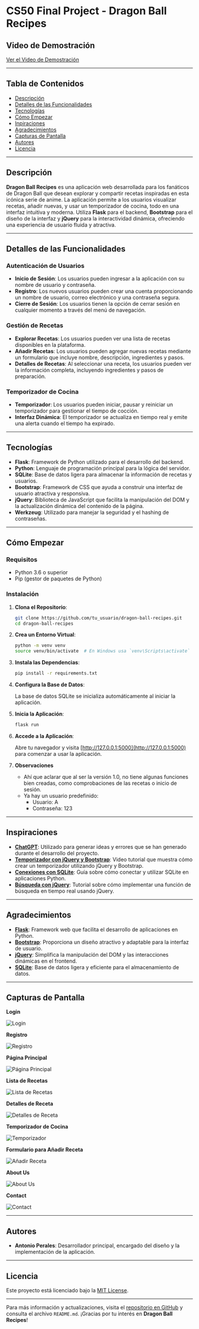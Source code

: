 # CS50 Final Project - Dragon Ball Recipes
## Video de Demostración

[Ver el Video de Demostración](https://youtu.be/q6WRHR1DMQ4)

---

## Tabla de Contenidos

- [Descripción](#descripción)
- [Detalles de las Funcionalidades](#detalles-de-las-funcionalidades)
- [Tecnologías](#tecnologías)
- [Cómo Empezar](#cómo-empezar)
- [Inpiraciones](#inspiraciones)
- [Agradecimientos](#agradecimientos)
- [Capturas de Pantalla](#capturas-de-pantalla)
- [Autores](#autores)
- [Licencia](#licencia)

---

## Descripción

**Dragon Ball Recipes** es una aplicación web desarrollada para los fanáticos de Dragon Ball que desean explorar y compartir recetas inspiradas en esta icónica serie de anime. La aplicación permite a los usuarios visualizar recetas, añadir nuevas, y usar un temporizador de cocina, todo en una interfaz intuitiva y moderna. Utiliza **Flask** para el backend, **Bootstrap** para el diseño de la interfaz y **jQuery** para la interactividad dinámica, ofreciendo una experiencia de usuario fluida y atractiva.

---

## Detalles de las Funcionalidades

### Autenticación de Usuarios

- **Inicio de Sesión**: Los usuarios pueden ingresar a la aplicación con su nombre de usuario y contraseña.
- **Registro**: Los nuevos usuarios pueden crear una cuenta proporcionando un nombre de usuario, correo electrónico y una contraseña segura.
- **Cierre de Sesión**: Los usuarios tienen la opción de cerrar sesión en cualquier momento a través del menú de navegación.

### Gestión de Recetas

- **Explorar Recetas**: Los usuarios pueden ver una lista de recetas disponibles en la plataforma.
- **Añadir Recetas**: Los usuarios pueden agregar nuevas recetas mediante un formulario que incluye nombre, descripción, ingredientes y pasos.
- **Detalles de Recetas**: Al seleccionar una receta, los usuarios pueden ver la información completa, incluyendo ingredientes y pasos de preparación.

### Temporizador de Cocina

- **Temporizador**: Los usuarios pueden iniciar, pausar y reiniciar un temporizador para gestionar el tiempo de cocción.
- **Interfaz Dinámica**: El temporizador se actualiza en tiempo real y emite una alerta cuando el tiempo ha expirado.

---

## Tecnologías

- **Flask**: Framework de Python utilizado para el desarrollo del backend.
- **Python**: Lenguaje de programación principal para la lógica del servidor.
- **SQLite**: Base de datos ligera para almacenar la información de recetas y usuarios.
- **Bootstrap**: Framework de CSS que ayuda a construir una interfaz de usuario atractiva y responsiva.
- **jQuery**: Biblioteca de JavaScript que facilita la manipulación del DOM y la actualización dinámica del contenido de la página.
- **Werkzeug**: Utilizado para manejar la seguridad y el hashing de contraseñas.

---

## Cómo Empezar

### Requisitos

- Python 3.6 o superior
- Pip (gestor de paquetes de Python)

### Instalación

1. **Clona el Repositorio**:

   ```bash
   git clone https://github.com/tu_usuario/dragon-ball-recipes.git
   cd dragon-ball-recipes
   ```

2. **Crea un Entorno Virtual**:

   ```bash
   python -m venv venv
   source venv/bin/activate  # En Windows usa `venv\Scripts\activate`
   ```

3. **Instala las Dependencias**:

   ```bash
   pip install -r requirements.txt
   ```

4. **Configura la Base de Datos**:

   La base de datos SQLite se inicializa automáticamente al iniciar la aplicación.

5. **Inicia la Aplicación**:

   ```bash
   flask run
   ```

6. **Accede a la Aplicación**:

   Abre tu navegador y visita [http://127.0.0.1:5000](http://127.0.0.1:5000) para comenzar a usar la aplicación.

7. **Observaciones**
   - Ahí que aclarar que al ser la versión 1.0, no tiene algunas funciones bien creadas, como comprobaciones de las recetas o inicio de sesión.
   - Ya hay un usuario predefinido:
      - Usuario: A
      - Contraseña: 123
    
---
## Inspiraciones

- [**ChatGPT**](https://chatgpt.com/): Utilizado para generar ideas y errores que se han generado durante el desarrollo del proyecto.
- [**Temporizador con jQuery y Bootstrap**](https://www.youtube.com/watch?v=vKi-N4cxGNU): Video tutorial que muestra cómo crear un temporizador utilizando jQuery y Bootstrap.
- [**Conexiones con SQLite**](https://www.youtube.com/watch?v=byHcYRpMgI4&t=3458s): Guía sobre cómo conectar y utilizar SQLite en aplicaciones Python.
- [**Búsqueda con jQuery**](https://www.youtube.com/watch?v=pPL66tUwndQ): Tutorial sobre cómo implementar una función de búsqueda en tiempo real usando jQuery.

---
## Agradecimientos

- [**Flask**](https://flask.palletsprojects.com/en/3.0.x/): Framework web que facilita el desarrollo de aplicaciones en Python.
- [**Bootstrap**](https://getbootstrap.com/): Proporciona un diseño atractivo y adaptable para la interfaz de usuario.
- [**jQuery**](https://jquery.com/): Simplifica la manipulación del DOM y las interacciones dinámicas en el frontend.
- [**SQLite**](https://www.sqlite.org/index.html): Base de datos ligera y eficiente para el almacenamiento de datos.


---

## Capturas de Pantalla

**Login**

![Login](screenshots/login.png)

**Registro**

![Registro](screenshots/registro.png)

**Página Principal**

![Página Principal](screenshots/homepage.png)

**Lista de Recetas**

![Lista de Recetas](screenshots/recipes.png)

**Detalles de Receta**

![Detalles de Receta](screenshots/recipe_details.png)

**Temporizador de Cocina**

![Temporizador](screenshots/timer.png)

**Formulario para Añadir Receta**

![Añadir Receta](screenshots/add_recipe.png)

**About Us**

![About Us](screenshots/about_us.png)

**Contact**

![Contact](screenshots/contact.png)

---

## Autores

- **Antonio Perales**: Desarrollador principal, encargado del diseño y la implementación de la aplicación.

---

## Licencia

Este proyecto está licenciado bajo la [MIT License](LICENSE).

---

Para más información y actualizaciones, visita el [repositorio en GitHub](https://github.com/Perales33/Dragon_Ball_Recipes) y consulta el archivo `README.md`. ¡Gracias por tu interés en **Dragon Ball Recipes**!
